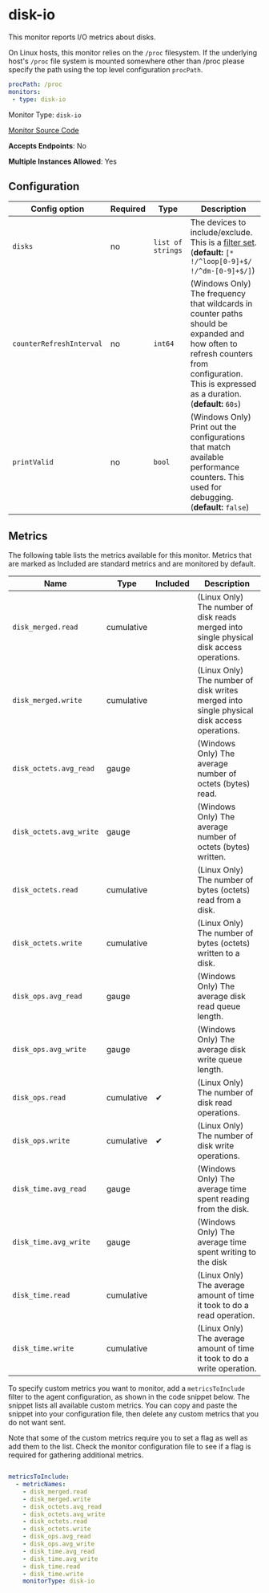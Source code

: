 <!--- GENERATED BY gomplate from scripts/docs/monitor-page.md.tmpl --->

# disk-io

This monitor reports I/O metrics about disks.

On Linux hosts, this monitor relies on the `/proc` filesystem.
If the underlying host's `/proc` file system is mounted somewhere other than
/proc please specify the path using the top level configuration `procPath`.

```yaml
procPath: /proc
monitors:
 - type: disk-io
```


Monitor Type: `disk-io`

[Monitor Source Code](https://github.com/signalfx/signalfx-agent/tree/master/internal/monitors/diskio)

**Accepts Endpoints**: No

**Multiple Instances Allowed**: Yes

## Configuration

| Config option | Required | Type | Description |
| --- | --- | --- | --- |
| `disks` | no | `list of strings` | The devices to include/exclude. This is a [filter set](https://github.com/signalfx/signalfx-agent/blob/master/docs/filtering.md#generic-filters). (**default:** `[* !/^loop[0-9]+$/ !/^dm-[0-9]+$/]`) |
| `counterRefreshInterval` | no | `int64` | (Windows Only) The frequency that wildcards in counter paths should be expanded and how often to refresh counters from configuration. This is expressed as a duration. (**default:** `60s`) |
| `printValid` | no | `bool` | (Windows Only) Print out the configurations that match available performance counters.  This used for debugging. (**default:** `false`) |




## Metrics

The following table lists the metrics available for this monitor. Metrics that are marked as Included are standard metrics and are monitored by default.

| Name | Type | Included | Description |
| ---  | ---  | ---    | ---         |
| `disk_merged.read` | cumulative |  | (Linux Only) The number of disk reads merged into single physical disk access operations. |
| `disk_merged.write` | cumulative |  | (Linux Only) The number of disk writes merged into single physical disk access operations. |
| `disk_octets.avg_read` | gauge |  | (Windows Only) The average number of octets (bytes) read. |
| `disk_octets.avg_write` | gauge |  | (Windows Only) The average number of octets (bytes) written. |
| `disk_octets.read` | cumulative |  | (Linux Only) The number of bytes (octets) read from a disk. |
| `disk_octets.write` | cumulative |  | (Linux Only) The number of bytes (octets) written to a disk. |
| `disk_ops.avg_read` | gauge |  | (Windows Only) The average disk read queue length. |
| `disk_ops.avg_write` | gauge |  | (Windows Only) The average disk write queue length. |
| `disk_ops.read` | cumulative | ✔ | (Linux Only) The number of disk read operations. |
| `disk_ops.write` | cumulative | ✔ | (Linux Only) The number of disk write operations. |
| `disk_time.avg_read` | gauge |  | (Windows Only) The average time spent reading from the disk. |
| `disk_time.avg_write` | gauge |  | (Windows Only) The average time spent writing to the disk |
| `disk_time.read` | cumulative |  | (Linux Only) The average amount of time it took to do a read operation. |
| `disk_time.write` | cumulative |  | (Linux Only) The average amount of time it took to do a write operation. |


To specify custom metrics you want to monitor, add a `metricsToInclude` filter
to the agent configuration, as shown in the code snippet below. The snippet
lists all available custom metrics. You can copy and paste the snippet into
your configuration file, then delete any custom metrics that you do not want
sent.

Note that some of the custom metrics require you to set a flag as well as add
them to the list. Check the monitor configuration file to see if a flag is
required for gathering additional metrics.

```yaml

metricsToInclude:
  - metricNames:
    - disk_merged.read
    - disk_merged.write
    - disk_octets.avg_read
    - disk_octets.avg_write
    - disk_octets.read
    - disk_octets.write
    - disk_ops.avg_read
    - disk_ops.avg_write
    - disk_time.avg_read
    - disk_time.avg_write
    - disk_time.read
    - disk_time.write
    monitorType: disk-io
```




